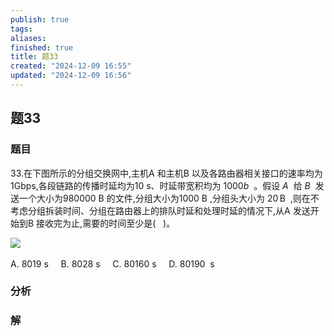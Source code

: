 ```yaml
---
publish: true
tags: 
aliases: 
finished: true
title: 题33
created: "2024-12-09 16:55"
updated: "2024-12-09 16:56"
---
```

## 题33
### 题目
33.在下图所示的分组交换网中,主机A 和主机B 以及各路由器相关接口的速率均为1Gbps,各段链路的传播时延均为10 s、时延带宽积均为 $1000b$  。假设 $A$  给 $B$  发送一个大小为980000 B 的文件,分组大小为1000 B ,分组头大小为 $20\,\mathrm{B}$  ,则在不考虑分组拆装时间、分组在路由器上的排队时延和处理时延的情况下,从A 发送开始到B 接收完为止,需要的时间至少是(   )。  

![](https://img.hwenyi.live/202412100051907.webp)  

A. 8019 s     B. 8028 s     C. 80160 s     D. 80190  s  
### 分析

### 解